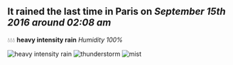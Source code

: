 ## It rained the last time in Paris on *September 15th 2016 around 02:08 am*
💧💧💧  **heavy intensity rain** *Humidity 100%*

![heavy intensity rain](http://openweathermap.org/img/w/10n.png) ![thunderstorm](http://openweathermap.org/img/w/11n.png) ![mist](http://openweathermap.org/img/w/50n.png)
